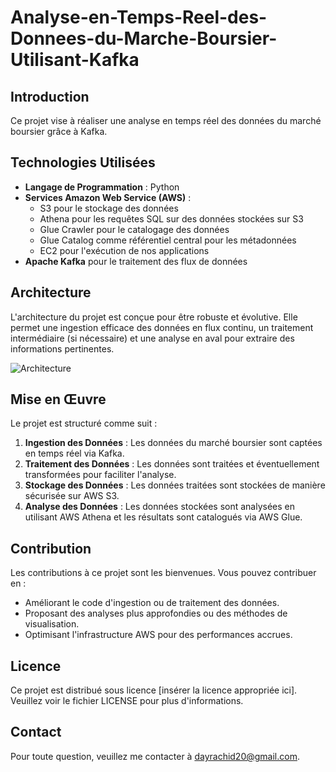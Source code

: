 # Analyse-en-Temps-Reel-des-Donnees-du-Marche-Boursier-Utilisant-Kafka

## Introduction
Ce projet vise à réaliser une analyse en temps réel des données du marché boursier grâce à Kafka.

## Technologies Utilisées
- **Langage de Programmation** : Python
- **Services Amazon Web Service (AWS)** :
  - S3  pour le stockage des données
  - Athena pour les requêtes SQL sur des données stockées sur S3
  - Glue Crawler pour le catalogage des données
  - Glue Catalog comme référentiel central pour les métadonnées
  - EC2 pour l'exécution de nos applications
- **Apache Kafka** pour le traitement des flux de données

## Architecture
L'architecture du projet est conçue pour être robuste et évolutive. Elle permet une ingestion efficace des données en flux continu, un traitement intermédiaire (si nécessaire) et une analyse en aval pour extraire des informations pertinentes.

![Architecture](Architecture.jpg)

## Mise en Œuvre
Le projet est structuré comme suit :
1. **Ingestion des Données** : Les données du marché boursier sont captées en temps réel via Kafka.
2. **Traitement des Données** : Les données sont traitées et éventuellement transformées pour faciliter l'analyse.
3. **Stockage des Données** : Les données traitées sont stockées de manière sécurisée sur AWS S3.
4. **Analyse des Données** : Les données stockées sont analysées en utilisant AWS Athena et les résultats sont catalogués via AWS Glue.

## Contribution
Les contributions à ce projet sont les bienvenues. Vous pouvez contribuer en :
- Améliorant le code d'ingestion ou de traitement des données.
- Proposant des analyses plus approfondies ou des méthodes de visualisation.
- Optimisant l'infrastructure AWS pour des performances accrues.

## Licence
Ce projet est distribué sous licence [insérer la licence appropriée ici]. Veuillez voir le fichier LICENSE pour plus d'informations.

## Contact
Pour toute question, veuillez me contacter à dayrachid20@gmail.com.
